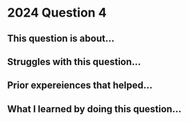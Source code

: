 # 2024 Question 4

## This question is about...

  
## Struggles with this question...



## Prior expereiences that helped...



## What I learned by doing this question...

